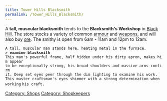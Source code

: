 ```yaml
---
title: Tower Hills Blacksmith
permalink: /Tower_Hills_Blacksmith/
---
```


A **tall, muscular blacksmith** tends to the **Blacksmith's Workshop**
in [Black Hill](Black_Hill "wikilink"). The store stocks a variety of
common [armour](armour "wikilink") and [weapons](weapon "wikilink"), and
will also buy [ore](ore "wikilink"). The smithy is open from 6am - 11am
and 12pm to 12am.

`A tall, muscular man stands here, heating metal in the furnace.`
`> `**`examine blacksmith`**
`This man's powerful frame, half hidden under his dirty apron, makes him appear`
`to be exceptionally strong, his broad shoulders and massive arms confirm`
`it. Deep set eyes peer through the dim lighting to examine his work.`
`This master craftsman's eyes shimmer with a strong determination when working`
`his craft.`

[Category: Shops](Category:_Shops "wikilink") [Category:
Shopkeepers](Category:_Shopkeepers "wikilink")
